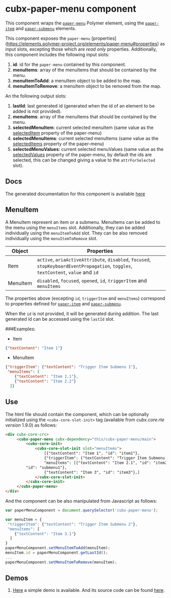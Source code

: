 # cubx-paper-menu component
This component wraps the [`paper-menu`](https://elements.polymer-project.org/elements/paper-menu) Polymer element, using the [`paper-item`](https://elements.polymer-project.org/elements/paper-item) and 
[`paper-submenu`](https://elements.polymer-project.org/elements/paper-menu?active=paper-submenu) elements. 

This component exposes the `paper-menu` [properties] (https://elements.polymer-project.org/elements/paper-menu#properties) as input slots, excepting those which are _read only_ properties. Additionally,
this component includes the following input slots: 

1. **id**: id for the `paper-menu` contained by this component.
6. **menuItems**: array of the menuItems that should be contained by the menu.
7. **menuItemToAdd**: a menuItem object to be added to the map.
10. **menuItemToRemove**: a menuItem object to be removed from the map.

An the following output slots:

1. **lastId**: last generated id (generated when the id of an element to be added is not provided).
2. **menuItems**: array of the menuItems that should be contained by the menu.
3. **selectedMenuItem**: current selected menuItem (same value as the [selectedItem](https://elements.polymer-project.org/elements/paper-menu#property-selectedItem) property of the paper-menu)
4. **selectedMenuItems**: current selected menuItems (same value as the [selectedItems](https://elements.polymer-project.org/elements/paper-menu#property-selectedItems) property of the paper-menu)
5. **selectedMenuValues**: current selected menuValues (same value as the [selectedValues](https://elements.polymer-project.org/elements/paper-menu#property-selectedValues) property of the paper-menu, by default the ids are selected, this can be changed giving a value to the `attrForSelected` slot).

## Docs
The generated documentation for this component is available [here](https://cubbles.world/sandbox/com.incowia.cubx-paper-menu@0.1.0-SNAPSHOT/cubx-paper-menu/docs/index.html)

## MenuItem
A MenuItem represent an item or a submenu. MenuItems can be added to the menu using the `menuItems` slot. Additionally, they can be added individually using the `menuItemToAdd` slot. They can be also removed individually using the `menuItemToRemove` slot. 

| Object   | Properties                                                                                                                         |
|----------|------------------------------------------------------------------------------------------------------------------------------------|
| Item     | `active`, `ariaActiveAttribute`, `disabled`, `focused`, `stopKeyboardEventPropagation`, `toggles`, `textContent`, `value` and `id` |
| MenuItem | `disabled`, `focused`, `opened`, `id`, `triggerItem` and `menuItems`                                                               |

The properties above (excepting `id`, `triggerItem` and `menuItems`) correspond to properties defined for [`paper-item`](https://elements.polymer-project.org/elements/paper-item) and
[`paper-submenu`](https://elements.polymer-project.org/elements/paper-menu?active=paper-submenu). 

When the `id` is not provided, it will be generated during addition. The last generated id can be accessed using the `lastId` slot.


###Examples: 

- Item

```JSON
{"textContent": "Item 1"}
```

- MenuItem
```JSON
{"triggerItem": {"textContent": "Trigger Item Submenu 1"},
 "menuItems": [
	{"textContent": "Item 2.1"}, 
	{"textContent": "Item 2.2"}
  ]}
```

## Use
The html file should contain the component, which can be optionally initialized using the `<cubx-core-slot-init>` tag (available from 
_cubx.core.rte version_ 1.9.0) as follows:

```html
<div cubx-core-crc>
     <cubx-paper-menu cubx-dependency="this/cubx-paper-menu/main">
         <cubx-core-init>
             <cubx-core-slot-init slot="menuItems">
                 [{"textContent": "Item 1", "id": "item1"},
                 {"triggerItem": {"textContent": "Trigger Item Submenu 1"},
                 "menuItems": [{"textContent": "Item 2.1", "id": "item2-1"}, {"textContent": "Item 2.2", "id": "item2-2"}],
		 "id": "submenu1"},
                 {"textContent": "Item 3", "id": "item3"},]
             </cubx-core-slot-init>
         </cubx-core-init>
     </cubx-paper-menu>
</div>
```

And the component can be also manipulated from Javascript as follows:

```javascript
var paperMenuComponent = document.querySelector('cubx-paper-menu');

var menuItem = {
 "triggerItem": {"textContent": "Trigger Item Submenu 2"},
 "menuItems": [
	{"textContent": "Item 3.1"}
  ]
}
paperMenuComponent.setMenuItemToAdd(menuItem);
menuItem.id = paperMenuComponent.getLastId();
...
paperMenuComponent.setMenuItemToRemove(menuItem);
```

## Demos
1. [Here](https://cubbles.world/sandbox/com.incowia.cubx-paper-menu@0.1.0-SNAPSHOT/cubx-paper-menu/demo/index.html) 
a simple demo is available. And its source code can be found
[here](https://github.com/iCubbles/cubx-polymer-elements/tree/master/webpackages/com.incowia.cubx-paper-menu).
